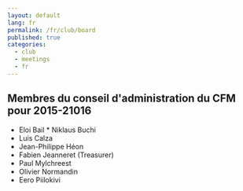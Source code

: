 ```yaml
---
layout: default
lang: fr
permalink: /fr/club/board
published: true
categories:
  - club
  - meetings
  - fr
---
```


## Membres du conseil d'administration du CFM pour 2015-21016

* Eloi Bail
‎* Niklaus Buchi
* Luis Calza
* Jean-Philippe Héon
* Fabien Jeanneret (Treasurer)
* Paul Mylchreest
* Olivier Normandin
* Eero Piilokivi
